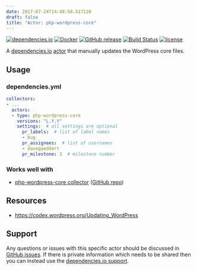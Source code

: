 ```yaml
---
date: 2017-07-24T14:49:58.517120
draft: false
title: "Actor: php-wordpress-core"
---
```



[![dependencies.io](https://img.shields.io/badge/dependencies.io-actor-3DA4E9.svg)](https://www.dependencies.io/docs/actors/)
[![Docker](https://img.shields.io/badge/dockerhub-actor--php--wordpress--core-22B8EB.svg)](https://hub.docker.com/r/dependencies/actor-php-wordpress-core/)
[![GitHub release](https://img.shields.io/github/release/dependencies-io/actor-php-wordpress-core.svg)](https://github.com/dependencies-io/actor-php-wordpress-core/releases)
[![Build Status](https://travis-ci.org/dependencies-io/actor-php-wordpress-core.svg?branch=master)](https://travis-ci.org/dependencies-io/actor-php-wordpress-core)
[![license](https://img.shields.io/github/license/dependencies-io/actor-php-wordpress-core.svg)](https://github.com/dependencies-io/actor-php-wordpress-core/blob/master/LICENSE)

A [dependencies.io](https://www.dependencies.io)
[actor](https://www.dependencies.io/docs/actors/)
that manually updates the WordPress core files.

## Usage

### dependencies.yml

```yaml
collectors:
- ...
  actors:
  - type: php-wordpress-core
    versions: "L.Y.Y"
    settings:  # all settings are optional
      pr_labels:  # list of label names
      - bug
      pr_assignees:  # list of usernames
      - davegaeddert
      pr_milestone: 3  # milestone number
```

### Works well with

- [php-wordpress-core collector](https://www.dependencies.io/docs/collectors/php-wordpress-core/) ([GitHub repo](https://github.com/dependencies-io/collector-php-wordpress-core/))


## Resources

- https://codex.wordpress.org/Updating_WordPress

## Support

Any questions or issues with this specific actor should be discussed in [GitHub
issues](https://github.com/dependencies-io/actor-php-wordpress-core/issues). If there is
private information which needs to be shared then you can instead use the
[dependencies.io support](https://app.dependencies.io/support).
